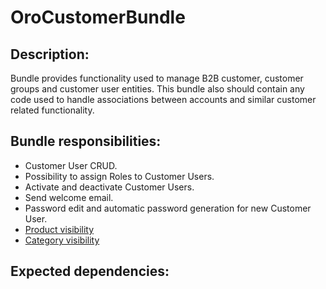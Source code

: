 OroCustomerBundle
====================

Description:
------------

Bundle provides functionality used to manage B2B customer, customer groups and customer user entities.
This bundle also should contain any code used to handle associations between accounts and
similar customer related functionality.

Bundle responsibilities:
------------------------

- Customer User CRUD.
- Possibility to assign Roles to Customer Users.
- Activate and deactivate Customer Users.
- Send welcome email.
- Password edit and automatic password generation for new Customer User.
- [Product visibility](./Resources/doc/product-visibility.md)
- [Category visibility](./Resources/doc/category-visibility.md)

Expected dependencies:
----------------------
